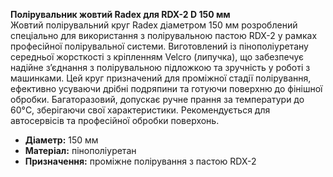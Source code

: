 **Полірувальник жовтий Radex для RDX-2 D 150 мм**  
Жовтий полірувальний круг Radex діаметром 150 мм розроблений спеціально для використання з полірувальною пастою RDX-2 у рамках професійної полірувальної системи. Виготовлений із пінополіуретану середньої жорсткості з кріпленням Velcro (липучка), що забезпечує надійне з’єднання з полірувальною підложкою та зручність у роботі з машинками. Цей круг призначений для проміжної стадії полірування, ефективно усуваючи дрібні подряпини та готуючи поверхню до фінішної обробки. Багаторазовий, допускає ручне прання за температури до 60°C, зберігаючи свої характеристики. Рекомендується для автосервісів та професійної обробки поверхонь.  
- **Діаметр:** 150 мм  
- **Матеріал:** пінополіуретан  
- **Призначення:** проміжне полірування з пастою RDX-2